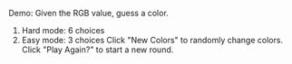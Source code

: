 Demo: 
Given the RGB value, guess a color.
1. Hard mode: 6 choices
2. Easy mode: 3 choices
Click "New Colors" to randomly change colors.
Click "Play Again?" to start a new round.
